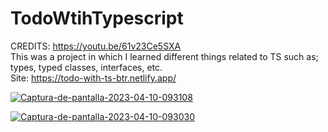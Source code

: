 # TodoWtihTypescript
CREDITS: https://youtu.be/61v23Ce5SXA </br>
This was a project in which I learned different things related to TS such as; types, typed classes, interfaces, etc.</br>
Site: https://todo-with-ts-btr.netlify.app/


<a href="https://ibb.co/0nysrC5"><img src="https://i.ibb.co/QJvDMP0/Captura-de-pantalla-2023-04-10-093108.png" alt="Captura-de-pantalla-2023-04-10-093108" border="0"></a>


<a href="https://ibb.co/F7NMh2L"><img src="https://i.ibb.co/kckfGjs/Captura-de-pantalla-2023-04-10-093030.png" alt="Captura-de-pantalla-2023-04-10-093030" border="0"></a>

